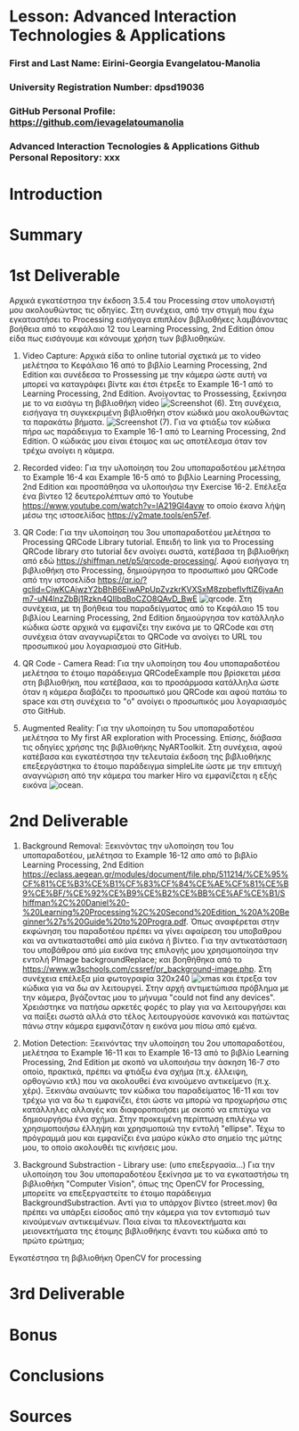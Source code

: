 # Lesson: Advanced Interaction Technologies & Applications

### First and Last Name: Eirini-Georgia Evangelatou-Manolia
### University Registration Number: dpsd19036
### GitHub Personal Profile: https://github.com/ievagelatoumanolia
### Advanced Interaction Tecnologies & Applications Github Personal Repository: xxx

# Introduction

# Summary


# 1st Deliverable

Αρχικά εγκατέστησα την έκδοση 3.5.4 του Processing στον υπολογιστή μου ακολουθώντας τις οδηγίες. Στη συνέχεια, από την στιγμή που έχω εγκαταστήσει το Processing εισήγαγα επιπλέον βιβλιοθήκες λαμβάνοντας βοήθεια από το κεφάλαιο 12 του Learning Processing, 2nd Edition όπου είδα πως εισάγουμε και κάνουμε χρήση των βιβλιοθηκών.

1. Video Capture:
Αρχικά είδα το online tutorial σχετικά με το video μελέτησα το Κεφάλαιο 16 από το βιβλίο Learning Processing, 2nd Edition και συνέδεσα το Prossessing με την κάμερα ώστε αυτή να μπορεί να καταγράφει βίντε και έτσι έτρεξε το Example 16-1 από το Learning Processing, 2nd Edition. Ανοίγοντας το Prossessing, ξεκίνησα με το να εισάγω τη βιβλιοθήκη video ![Screenshot (6)](https://user-images.githubusercontent.com/101421118/199825259-d0b53cd0-c1f9-4afe-abfc-9eb9efa9fc0f.png). Στη συνέχεια, εισήγαγα τη συγκεκριμένη βιβλιοθήκη στον κώδικά μου ακολουθώντας τα παρακάτω βήματα.
![Screenshot (7)](https://user-images.githubusercontent.com/101421118/199826234-97dd4490-4ceb-4730-a0d1-34c42449c260.png).
Για να φτιάξω τον κώδικα πήρα ως παράδειγμα το Example 16-1 από το Learning Processing, 2nd Edition. Ο κώδικάς μου είναι έτοιμος και ως αποτέλεσμα όταν τον τρέχω ανοίγει η κάμερα.

2. Recorded video:
Για την υλοποίηση του 2ου υποπαραδοτέου μελέτησα το Example 16-4 και Example 16-5 από το βιβλίο Learning Processing, 2nd Edition και προσπάθησα να υλοποιήσω την Exercise 16-2. Επέλεξα ένα βίντεο 12 δευτερολέπτων από το Youtube https://www.youtube.com/watch?v=IA219Gl4avw το οποίο έκανα λήψη μέσω της ιστοσελίδας https://y2mate.tools/en57ef. 

3. QR Code:
Για την υλοποίηση του 3ου υποπαραδοτέου μελέτησα το Processing QRCode Library tutorial. Επειδή το link για το Processing QRCode library στο tutorial δεν ανοίγει σωστά, κατέβασα τη βιβλιοθήκη από εδώ https://shiffman.net/p5/qrcode-processing/. Αφού εισήγαγα τη βιβλιοθήκη στο Processing, δημιούργησα το προσωπικό μου QRCode από την ιστοσελίδα https://qr.io/?gclid=CjwKCAjwzY2bBhB6EiwAPpUpZvzkrKVXSxM8zpbefIvftlZ6jvaAnm7-uN4lnzZbBj1Rzkn4QIlbqBoCZO8QAvD_BwE
![qrcode](https://user-images.githubusercontent.com/101421118/199831716-93c24664-659f-46b1-87d2-5bf73d0f1be6.png).
Στη συνέχεια, με τη βοήθεια του παραδείγματος από το Κεφάλαιο 15 του βιβλίου Learning Processing, 2nd Edition δημιούργησα τον κατάλληλο κώδικα ώστε αρχικά να εμφανίζει την εικόνα με το QRCode και στη συνέχεια όταν αναγνωρίζεται το QRCode να ανοίγει το URL του προσωπικού μου λογαριασμού στο GitHub.

4. QR Code - Camera Read:
Για την υλοποίηση του 4ου υποπαραδοτέου μελέτησα το έτοιμο παράδειγμα QRCodeExample που βρίσκεται μέσα στη βιβλιοθήκη, που κατέβασα, και το προσάρμοσα κατάλληλα ώστε όταν η κάμερα διαβάζει το προσωπικό μου QRCode και αφού πατάω το space και στη συνέχεια το "o" ανοίγει ο προσωπικός μου λογαριασμός στο GitHub.

5. Augmented Reality:
Για την υλοποίηση τυ 5ου υποπαραδοτέου μελέτησα το My first AR exploration with Processing. Επίσης, διάβασα τις οδηγίες χρήσης της βιβλιοθήκης NyARToolkit. Στη συνέχεια, αφού κατέβασα και εγκατέστησα την τελευταία έκδοση της βιβλιοθήκης επεξεργάστηκα το έτοιμο παράδειγμα simpleLite ώστε με την επιτυχή αναγνώριση από την κάμερα του marker Hiro να εμφανίζεται η εξής εικόνα ![ocean](https://user-images.githubusercontent.com/101421118/199833102-e77d2acd-5918-47d9-bb8d-cb25f7ee5863.jpg).


# 2nd Deliverable

1. Background Removal:
Ξεκινόντας την υλοποίηση του 1ου υποπαραδοτέου, μελέτησα το Εxample 16-12 απο από το βιβλίο Learning Processing, 2nd Edition https://eclass.aegean.gr/modules/document/file.php/511214/%CE%95%CF%81%CE%B3%CE%B1%CF%83%CF%84%CE%AE%CF%81%CE%B9%CE%BF/%CE%92%CE%B9%CE%B2%CE%BB%CE%AF%CE%B1/Shiffman%2C%20Daniel%20-%20Learning%20Processing%2C%20Second%20Edition_%20A%20Beginner%27s%20Guide%20to%20Progra.pdf.
Όπως αναφέρεται στην εκφώνηση του παραδοτέου πρέπει να γίνει αφαίρεση του υποβαθρου και να αντικατασταθεί από μία εικόνα ή βίντεο. Για την αντικατάσταση του υποβάθρου από μία εικόνα της επιλογής μου χρησιμοποίησα την εντολή PImage backgroundReplace; και βοηθήθηκα από το https://www.w3schools.com/cssref/pr_background-image.php. Στη συνέχεια επέλεξα μία φωτογραφία 320x240  ![xmas](https://user-images.githubusercontent.com/101421118/205352143-a5923937-4caa-4cda-b903-cd2ea6358d48.jpg) και έτρεξα τον κώδικα για να δω αν λειτουργεί. Στην αρχή αντιμετώπισα πρόβλημα με την κάμερα, βγάζοντας μου το μήνυμα "could not find any devices". Χρειάστηκε να πατήσω αρκετές φορές το play για να λειτουργήσει και να παίξει σωστά αλλά στο τέλος λειτουργούσε κανονικά και πατώντας πάνω στην κάμερα εμφανιζόταν η εικόνα μου πίσω από εμένα. 

2. Motion Detection:
Ξεκινόντας την υλοποίηση του 2ου υποπαραδοτέου, μελέτησα το Example 16-11 και το Example 16-13 από το βιβλίο Learning Processing, 2nd Edition με σκοπό να υλοποιήσω την άσκηση 16-7 στο οποίο, πρακτικά, πρέπει να φτιάξω ένα σχήμα (π.χ. έλλειψη, ορθογώνιο κτλ) που να ακολουθεί ένα κινούμενο αντικείμενο (π.χ. χέρι). Ξεκινάω αναύωντς τον κώδικα του παραδείματος 16-11 και τον τρέχω για να δω τι εμφανίζει, έτσι ώστε να μπορώ να προχωρήσω στις κατάλληλες αλλαγές και διαφοροποιήσει με σκοπό να επιτύχω να δημιουργήσω ένα σχήμα. Στην προκειμένη περίπτωση επιλέγω να χρησιμοποιήσω έλληψη και χρησιμοποιώ την εντολή "ellipse". Τέχω το πρόγραμμά μου και εμφανίζει ένα μαύρο κύκλο στο σημείο της μύτης μου, το οποίο ακολουθέι τις κινήσεις μου. 

3. Background Substraction - Library use: (υπο επεξεργασία...)
Για την υλοποίηση του 3ου υποπαραδοτέου ξεκίνησα με το να εγκαταστήσω τη βιβλιοθήκη "Computer Vision", όπως της OpenCV for Processing, μπορείτε να επεξεργαστείτε το έτοιμο παράδειγμα BackgroundSubstraction. Αντί για το υπάρχον βίντεο (street.mov) θα πρέπει να υπάρξει είσοδος από την κάμερα για τον εντοπισμό των κινούμενων αντικειμένων. Ποια είναι τα πλεονεκτήματα και μειονεκτήματα της έτοιμης βιβλιοθήκης έναντι του κώδικα από το πρώτο ερώτημα;

Εγκατέστησα τη βιβλιοθήκη OpenCV for processing 

# 3rd Deliverable 


# Bonus 


# Conclusions


# Sources
